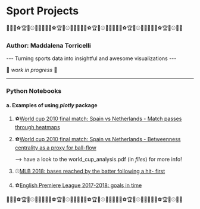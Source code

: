 # Sport Projects

🏀🎾🥎⚽🏆🏉⚾🏈🏐🏀🎾🥎⚽🏆🏉⚾🏈🏐🏀🎾🥎⚽🏆🏉⚾🏈🏐🏀🎾🥎⚽🏆🏉⚾🏈🏐🏀🎾🥎⚽🏆🏉⚾🏈🏐

### Author: Maddalena Torricelli
--- Turning sports data into insightful and awesome visualizations ---

:construction_worker: *work in progress* :construction_worker:

---

### Python Notebooks
#### a. Examples of using *plotly* package
1. ⚽[World cup 2010 final match: Spain vs Netherlands - Match passes through heatmaps](https://htmlpreview.github.io/?https://github.com/maddaleona/sport_projects/blob/main/data/world_cup_2010_heat.html)
2. ⚽[World cup 2010 final match: Spain vs Netherlands - Betweenness centrality as a proxy for ball-flow](https://htmlpreview.github.io/?https://github.com/maddaleona/sport_projects/blob/main/data/world_cup_2010_hist.html)
   
   --> have a look to the world_cup_analysis.pdf (in *files*) for more info!
   
3. ⚾[MLB 2018: bases reached by the batter following a hit- first](https://htmlpreview.github.io/?https://github.com/maddaleona/sport_projects/blob/main/data/MLB_2018_hits.html)
4. ⚽[English Premiere League 2017-2018: goals in time](https://htmlpreview.github.io/?https://github.com/maddaleona/sport_projects/blob/main/data/EPL_1718_points.html) 


🏀🎾🥎⚽🏆🏉⚾🏈🏐🏀🎾🥎⚽🏆🏉⚾🏈🏐🏀🎾🥎⚽🏆🏉⚾🏈🏐🏀🎾🥎⚽🏆🏉⚾🏈🏐🏀🎾🥎⚽🏆🏉⚾🏈🏐
